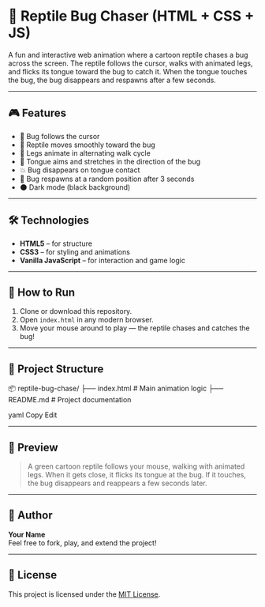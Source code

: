 # 🦎 Reptile Bug Chaser (HTML + CSS + JS)

A fun and interactive web animation where a cartoon reptile chases a bug across the screen. The reptile follows the cursor, walks with animated legs, and flicks its tongue toward the bug to catch it. When the tongue touches the bug, the bug disappears and respawns after a few seconds.

---

## 🎮 Features

- 🐞 Bug follows the cursor
- 🦎 Reptile moves smoothly toward the bug
- 🦵 Legs animate in alternating walk cycle
- 👅 Tongue aims and stretches in the direction of the bug
- 💥 Bug disappears on tongue contact
- 🔁 Bug respawns at a random position after 3 seconds
- 🌑 Dark mode (black background)

---

## 🛠 Technologies

- **HTML5** – for structure
- **CSS3** – for styling and animations
- **Vanilla JavaScript** – for interaction and game logic

---

## 🚀 How to Run

1. Clone or download this repository.
2. Open `index.html` in any modern browser.
3. Move your mouse around to play — the reptile chases and catches the bug!

---

## 📁 Project Structure

📦 reptile-bug-chase/
├── index.html # Main animation logic
├── README.md # Project documentation

yaml
Copy
Edit

---

## 📸 Preview

> A green cartoon reptile follows your mouse, walking with animated legs. When it gets close, it flicks its tongue at the bug. If it touches, the bug disappears and reappears a few seconds later.

---

## 🙌 Author

**Your Name**  
Feel free to fork, play, and extend the project!

---

## 📃 License

This project is licensed under the [MIT License](https://opensource.org/licenses/MIT).
